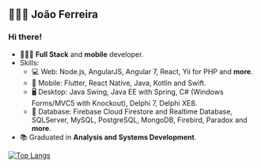 
## 👨🏽‍💻 João Ferreira

### Hi there! 

- 👨🏽‍💻 **Full Stack** and **mobile** developer.
- Skills:
  - 💻 Web: Node.js, AngularJS, Angular 7, React, Yii for PHP and **more**.
  - 📱 Mobile: Flutter, React Native, Java, Kotlin and Swift.
  - 🖥️ Desktop: Java Swing, Java EE with Spring, C# (Windows Forms/MVC5 with Knockout), Delphi 7, Delphi XE8.
  - 💾 Database: Firebase Cloud Firestore and Realtime Database, SQLServer, MySQL, PostgreSQL, MongoDB, Firebird, Paradox and **more**.
- :books: Graduated in **Analysis and Systems Development**.

[![Top Langs](https://github-readme-stats.vercel.app/api/top-langs/?username=joaosf&layout=compact&theme=dark)](https://github-readme-stats.vercel.app/api/top-langs/?username=[joaosf](https://github-readme-stats.vercel.app/api/top-langs)&layout=compact&theme=dark)

